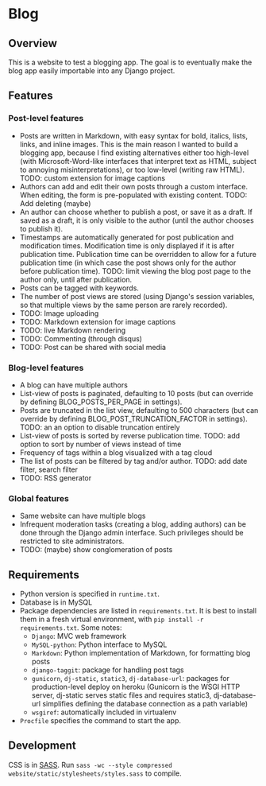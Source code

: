 # Blog


## Overview
This is a website to test a blogging app. The goal is to eventually
make the blog app easily importable into any Django project.


## Features
### Post-level features
- Posts are written in Markdown, with easy syntax for bold, italics, lists,
  links, and inline images. This is the main reason I wanted to build a
  blogging app, because I find existing alternatives either too high-level
  (with Microsoft-Word-like interfaces that interpret text as HTML,
  subject to annoying misinterpretations), or too low-level (writing raw HTML).
  TODO: custom extension for image captions
- Authors can add and edit their own posts through a custom interface.
  When editing, the form is pre-populated with existing content.
  TODO: Add deleting (maybe)
- An author can choose whether to publish a post, or save it as a draft.
  If saved as a draft, it is only visible to the author (until the author
  chooses to publish it).
- Timestamps are automatically generated for post publication and modification
  times.
  Modification time is only displayed if it is after publication time.
  Publication time can be overridden to allow for a future
  publication time (in which case the post shows only for the author before
  publication time).
  TODO: limit viewing the blog post page to the author only, until after
  publication.
- Posts can be tagged with keywords.
- The number of post views are stored (using Django's session variables,
  so that multiple views by the same person are rarely recorded).
- TODO: Image uploading
- TODO: Markdown extension for image captions
- TODO: live Markdown rendering
- TODO: Commenting (through disqus)
- TODO: Post can be shared with social media

### Blog-level features
- A blog can have multiple authors
- List-view of posts is paginated, defaulting to 10 posts
  (but can override by defining BLOG\_POSTS\_PER\_PAGE in settings).
- Posts are truncated in the list view, defaulting to 500 characters
  (but can override by defining BLOG\_POST\_TRUNCATION\_FACTOR in settings).
  TODO: an an option to disable truncation entirely
- List-view of posts is sorted by reverse publication time.
  TODO: add option to sort by number of views instead of time
- Frequency of tags within a blog visualized with a tag cloud
- The list of posts can be filtered by tag and/or author.
  TODO: add date filter, search filter
- TODO: RSS generator

### Global features
- Same website can have multiple blogs
- Infrequent moderation tasks (creating a blog, adding authors) can be done
  through the Django admin interface. Such privileges should be restricted
  to site administrators.
- TODO: (maybe) show conglomeration of posts


## Requirements

- Python version is specified in `runtime.txt`.
- Database is in MySQL
- Package dependencies are listed in `requirements.txt`.
  It is best to install them in a fresh virtual environment,
  with `pip install -r requirements.txt`.
  Some notes:
    - `Django`: MVC web framework
    - `MySQL-python`: Python interface to MySQL
    - `Markdown`: Python implementation of Markdown, for formatting blog posts
    - `django-taggit`: package for handling post tags
    - `gunicorn`, `dj-static`, `static3`, `dj-database-url`:
      packages for production-level deploy on heroku
      (Gunicorn is the WSGI HTTP server,
      dj-static serves static files and requires static3,
      dj-database-url simplifies defining the database connection as a
      path variable)
    - `wsgiref`: automatically included in virtualenv
- `Procfile` specifies the command to start the app.


## Development
CSS is in [SASS](http://sass-lang.com/). Run
`sass -wc --style compressed website/static/stylesheets/styles.sass`
to compile.
